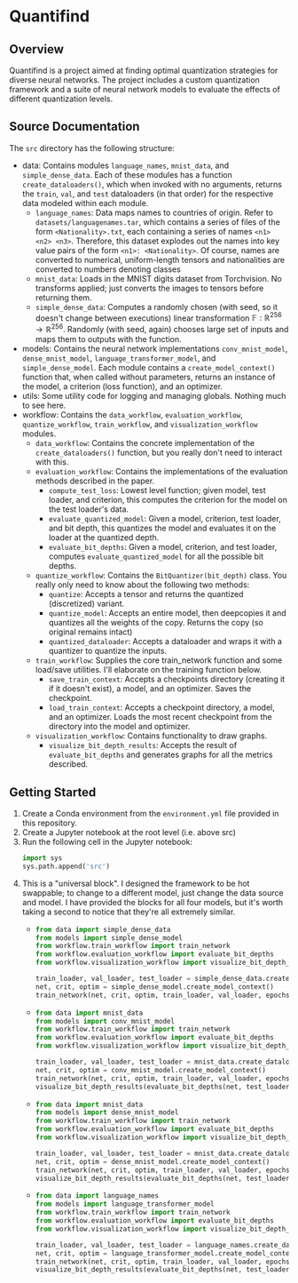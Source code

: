 # Quantifind

## Overview
Quantifind is a project aimed at finding optimal quantization strategies for diverse neural networks. The project includes a custom quantization framework and a suite of neural network models to evaluate the effects of different quantization levels.

## Source Documentation
The `src` directory has the following structure:
- data: Contains modules `language_names`, `mnist_data`, and
  `simple_dense_data`. Each of these modules has a function
  `create_dataloaders()`, which when invoked with no arguments, returns the
  `train`, `val`, and `test` dataloaders (in that order) for the respective data
  modeled within each module.
  - `language_names`: Data maps names to countries of origin. Refer to
    `datasets/languagenames.tar`, which contains a series of files of the form
    `<Nationality>.txt`, each containing a series of names `<n1> <n2> <n3>`. Therefore, this dataset explodes out the names into key value pairs of the form `<n1>: <Nationality>`. Of course, names are converted to numerical, uniform-length tensors and nationalities are converted to numbers denoting classes
  - `mnist_data`: Loads in the MNIST digits dataset from Torchvision. No
    transforms applied; just converts the images to tensors before returning
    them.
  - `simple_dense_data`: Computes a randomly chosen (with seed, so it doesn't
    change between executions) linear transformation $\mathbb{F}:
    \mathbb{R}^{256} \rightarrow \mathbb{R}^{256}$. Randomly (with seed, again)
    chooses large set of inputs and maps them to outputs with the function. 
- models: Contains the neural network implementations `conv_mnist_model`,
  `dense_mnist_model`, `language_transformer_model`, and `simple_dense_model`.
  Each module contains a `create_model_context()` function that, when called
  without parameters, returns an instance of the model, a criterion (loss
  function), and an optimizer. 
- utils: Some utility code for logging and managing globals. Nothing much to see here.
- workflow: Contains the `data_workflow`, `evaluation_workflow`,
  `quantize_workflow`, `train_workflow`, and `visualization_workflow` modules. 
  - `data_workflow`: Contains the concrete implementation of the
    `create_dataloaders()` function, but you really don't need to interact with
    this.
  - `evaluation_workflow`: Contains the implementations of the evaluation methods described in the paper. 
    - `compute_test_loss`: Lowest level function; given model, test loader, and
      criterion, this computes the criterion for the model on the test loader's data.
    - `evaluate_quantized_model`: Given a model, criterion, test loader, and bit
      depth, this quantizes the model and evaluates it on the loader at the
      quantized depth.
    - `evaluate_bit_depths`: Given a model, criterion, and test loader, computes
      `evaluate_quantized_model` for all the possible bit depths.
  - `quantize_workflow`: Contains the `BitQuantizer(bit_depth)` class. You really only need
    to know about the following two methods:
    - `quantize`: Accepts a tensor and returns the quantized (discretized) variant.
    - `quantize_model`: Accepts an entire model, then deepcopies it and
      quantizes all the weights of the copy. Returns the copy (so original
      remains intact)
    - `quantized_dataloader`: Accepts a dataloader and wraps it with a quantizer
      to quantize the inputs.
  - `train_workflow`: Supplies the core train_network function and some
    load/save utilities. I'll elaborate on the training function below.
    - `save_train_context`: Accepts a checkpoints directory (creating it if it
      doesn't exist), a model, and an optimizer. Saves the checkpoint.
    - `load_train_context`: Accepts a checkpoint directory, a model, and an
      optimizer. Loads the most recent checkpoint from the directory into the
      model and optimizer.
  - `visualization_workflow`: Contains functionality to draw graphs.
    - `visualize_bit_depth_results`: Accepts the result of `evaluate_bit_depths`
      and generates graphs for all the metrics described. 

## Getting Started
1. Create a Conda environment from the `environment.yml` file provided in this repository.
2. Create a Jupyter notebook at the root level (i.e. above src)
3. Run the following cell in the Jupyter notebook:
   ```py
   import sys
   sys.path.append('src')
   ```
4. This is a "universal block". I designed the framework to be hot swappable; to
   change to a different model, just change the data source and model. I have
   provided the blocks for all four models, but it's worth taking a second to
   notice that they're all extremely similar.
   -  ```py
      from data import simple_dense_data   
      from models import simple_dense_model
      from workflow.train_workflow import train_network
      from workflow.evaluation_workflow import evaluate_bit_depths
      from workflow.visualization_workflow import visualize_bit_depth_results

      train_loader, val_loader, test_loader = simple_dense_data.create_dataloaders()
      net, crit, optim = simple_dense_model.create_model_context()
      train_network(net, crit, optim, train_loader, val_loader, epochs=8)
      ```
   -  ```py
      from data import mnist_data   
      from models import conv_mnist_model
      from workflow.train_workflow import train_network
      from workflow.evaluation_workflow import evaluate_bit_depths
      from workflow.visualization_workflow import visualize_bit_depth_results

      train_loader, val_loader, test_loader = mnist_data.create_dataloaders()
      net, crit, optim = conv_mnist_model.create_model_context()
      train_network(net, crit, optim, train_loader, val_loader, epochs=8)
      visualize_bit_depth_results(evaluate_bit_depths(net, test_loader, crit))
      ```
   -  ```py
      from data import mnist_data   
      from models import dense_mnist_model
      from workflow.train_workflow import train_network
      from workflow.evaluation_workflow import evaluate_bit_depths
      from workflow.visualization_workflow import visualize_bit_depth_results

      train_loader, val_loader, test_loader = mnist_data.create_dataloaders()
      net, crit, optim = dense_mnist_model.create_model_context()
      train_network(net, crit, optim, train_loader, val_loader, epochs=8)
      visualize_bit_depth_results(evaluate_bit_depths(net, test_loader, crit))
      ```
   -  ```py
      from data import language_names   
      from models import language_transformer_model
      from workflow.train_workflow import train_network
      from workflow.evaluation_workflow import evaluate_bit_depths
      from workflow.visualization_workflow import visualize_bit_depth_results

      train_loader, val_loader, test_loader = language_names.create_dataloaders()
      net, crit, optim = language_transformer_model.create_model_context()
      train_network(net, crit, optim, train_loader, val_loader, epochs=8)
      visualize_bit_depth_results(evaluate_bit_depths(net, test_loader, crit))
      ```